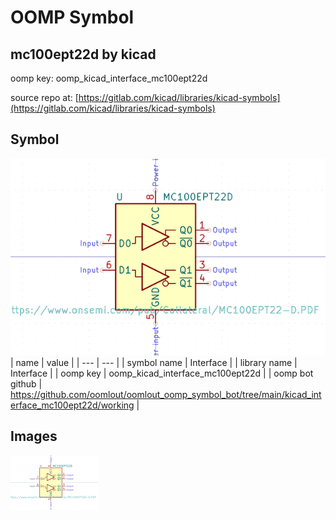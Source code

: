 # OOMP Symbol  
## mc100ept22d  by kicad  
  
oomp key: oomp_kicad_interface_mc100ept22d  
  
source repo at: [https://gitlab.com/kicad/libraries/kicad-symbols](https://gitlab.com/kicad/libraries/kicad-symbols)  
## Symbol  
  
[![working.png](working_600.png)](working.png)  
| name | value | 
| --- | --- | 
| symbol name | Interface | 
| library name | Interface | 
| oomp key | oomp_kicad_interface_mc100ept22d | 
| oomp bot github | https://github.com/oomlout/oomlout_oomp_symbol_bot/tree/main/kicad_interface_mc100ept22d/working | 
## Images  
  
[![working.png](working_140.png)](working.png)  
